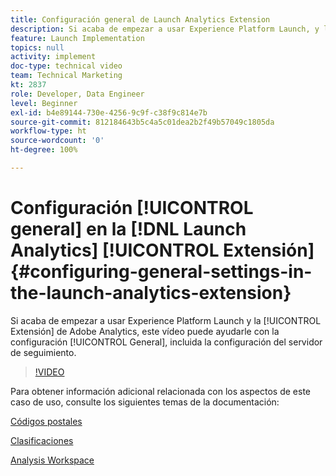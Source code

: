 ```yaml
---
title: Configuración general de Launch Analytics Extension
description: Si acaba de empezar a usar Experience Platform Launch, y la extensión de Adobe Analytics, este vídeo puede ayudarle con la parte de configuración general, incluida la configuración del servidor de seguimiento.
feature: Launch Implementation
topics: null
activity: implement
doc-type: technical video
team: Technical Marketing
kt: 2837
role: Developer, Data Engineer
level: Beginner
exl-id: b4e89144-730e-4256-9c9f-c38f9c814e7b
source-git-commit: 812184643b5c4a5c01dea2b2f49b57049c1805da
workflow-type: ht
source-wordcount: '0'
ht-degree: 100%

---
```


# Configuración [!UICONTROL general] en la [!DNL Launch Analytics] [!UICONTROL Extensión] {#configuring-general-settings-in-the-launch-analytics-extension}

Si acaba de empezar a usar Experience Platform Launch y la [!UICONTROL Extensión] de Adobe Analytics, este vídeo puede ayudarle con la configuración [!UICONTROL General], incluida la configuración del servidor de seguimiento.

>[!VIDEO](https://video.tv.adobe.com/v/27093/?quality=12&learn=on)

Para obtener información adicional relacionada con los aspectos de este caso de uso, consulte los siguientes temas de la documentación:

[Códigos postales](https://experienceleague.adobe.com/docs/analytics/components/dimensions/zip-code.html?lang=es)

[Clasificaciones](https://experienceleague.adobe.com/docs/analytics/components/classifications/c-classifications.html?lang=es)

[Analysis Workspace](https://experienceleague.adobe.com/docs/analytics/analyze/analysis-workspace/analysis-workspace-features.html?lang=es)
